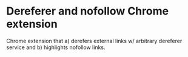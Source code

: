 # Dereferer and nofollow Chrome extension
Chrome extension that a) derefers external links w/ arbitrary dereferer service and b) highlights nofollow links.
